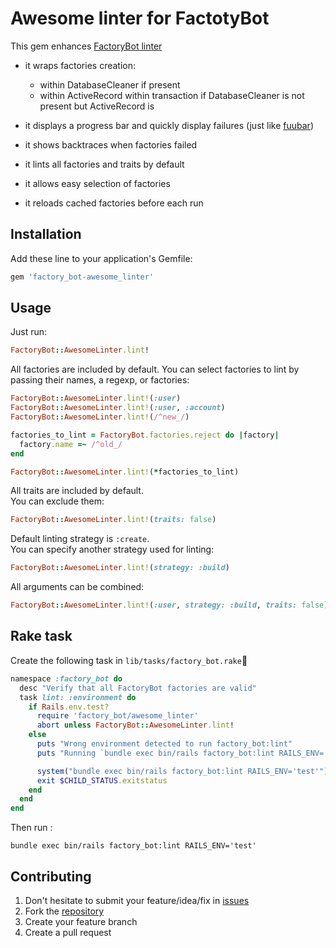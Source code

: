 # Awesome linter for FactotyBot

This gem enhances [FactoryBot linter](https://github.com/thoughtbot/factory_bot/blob/master/GETTING_STARTED.md#linting-factories)

* it wraps factories creation:
  * within DatabaseCleaner if present
  * within ActiveRecord within transaction if DatabaseCleaner is not present but ActiveRecord is

* it displays a progress bar and quickly display failures (just like [fuubar](https://github.com/thekompanee/fuubar))
* it shows backtraces when factories failed
* it lints all factories and traits by default
* it allows easy selection of factories
* it reloads cached factories before each run

## Installation

Add these line to your application's Gemfile:

```ruby
gem 'factory_bot-awesome_linter'
```

## Usage

Just run:

```ruby
FactoryBot::AwesomeLinter.lint!
```

All factories are included by default.
You can select factories to lint by passing their names, a regexp, or factories:

```ruby
FactoryBot::AwesomeLinter.lint!(:user)
FactoryBot::AwesomeLinter.lint!(:user, :account)
FactoryBot::AwesomeLinter.lint!(/^new_/)

factories_to_lint = FactoryBot.factories.reject do |factory|
  factory.name =~ /^old_/
end

FactoryBot::AwesomeLinter.lint!(*factories_to_lint)
```

All traits are included by default.  
You can exclude them:

```ruby
FactoryBot::AwesomeLinter.lint!(traits: false)
```

Default linting strategy is `:create`.  
You can specify another strategy used for linting:

```ruby
FactoryBot::AwesomeLinter.lint!(strategy: :build)
```

All arguments can be combined:

```ruby
FactoryBot::AwesomeLinter.lint!(:user, strategy: :build, traits: false)
```

## Rake task

Create the following task in `lib/tasks/factory_bot.rake`

```ruby
namespace :factory_bot do
  desc "Verify that all FactoryBot factories are valid"
  task lint: :environment do
    if Rails.env.test?
      require 'factory_bot/awesome_linter'
      abort unless FactoryBot::AwesomeLinter.lint!
    else
      puts "Wrong environment detected to run factory_bot:lint"
      puts "Running `bundle exec bin/rails factory_bot:lint RAILS_ENV='test'` instead"

      system("bundle exec bin/rails factory_bot:lint RAILS_ENV='test'")
      exit $CHILD_STATUS.exitstatus
    end
  end
end
```

Then run :

```
bundle exec bin/rails factory_bot:lint RAILS_ENV='test'
```

## Contributing

1. Don't hesitate to submit your feature/idea/fix in [issues](https://github.com/inkstak/factory_bot-awesome_linter)
2. Fork the [repository](https://github.com/inkstak/factory_bot-awesome_linter)
3. Create your feature branch
4. Create a pull request
